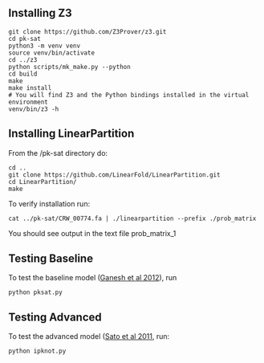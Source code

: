 ## Installing Z3

```
git clone https://github.com/Z3Prover/z3.git
cd pk-sat
python3 -m venv venv
source venv/bin/activate
cd ../z3
python scripts/mk_make.py --python
cd build
make
make install
# You will find Z3 and the Python bindings installed in the virtual environment
venv/bin/z3 -h
```
## Installing LinearPartition

From the /pk-sat directory do:

```
cd ..
git clone https://github.com/LinearFold/LinearPartition.git
cd LinearPartition/
make
```
To verify installation run:

```
cat ../pk-sat/CRW_00774.fa | ./linearpartition --prefix ./prob_matrix
```
You should see output in the text file prob_matrix_1

## Testing Baseline
To test the baseline model ([Ganesh et al 2012](https://dl.acm.org/doi/10.1007/978-3-642-31612-8_12)), run
```
python pksat.py
```
## Testing Advanced
To test the advanced model ([Sato et al 2011](https://www.ncbi.nlm.nih.gov/pmc/articles/PMC3117384/), run:
```
python ipknot.py
```
